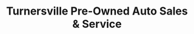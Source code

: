 ---
title: "Turnersville Pre-Owned Auto Sales & Service"
url: /sicklerville/turnersville-pre-owned-auto-sales-und-service/
shop: Autohaus
---